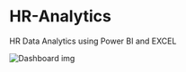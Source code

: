 # HR-Analytics
HR Data Analytics using Power BI and EXCEL
<br>

![Dashboard img](https://github.com/Akhilesh899/HR-Analytics/assets/92246700/42115b37-1621-47be-ad73-2fa38cdcb727)

